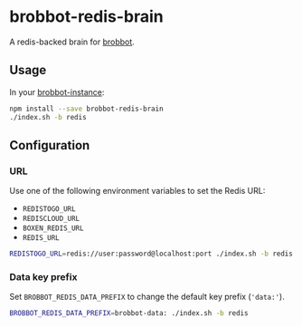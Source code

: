 brobbot-redis-brain
===================

A redis-backed brain for [brobbot](https://npmjs.org/package/brobbot).

## Usage

In your [brobbot-instance](https://github.com/b3nj4m/brobbot-instance):

```bash
npm install --save brobbot-redis-brain
./index.sh -b redis
```

## Configuration

### URL

Use one of the following environment variables to set the Redis URL:

- `REDISTOGO_URL`
- `REDISCLOUD_URL`
- `BOXEN_REDIS_URL`
- `REDIS_URL`

```bash
REDISTOGO_URL=redis://user:password@localhost:port ./index.sh -b redis
```

### Data key prefix

Set `BROBBOT_REDIS_DATA_PREFIX` to change the default key prefix (`'data:'`).

```bash
BROBBOT_REDIS_DATA_PREFIX=brobbot-data: ./index.sh -b redis
```
